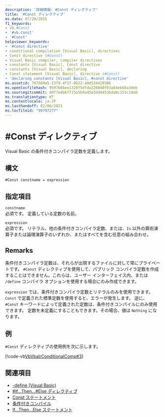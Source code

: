 ```yaml
---
description: '詳細情報: #Const ディレクティブ'
title: '#Const ディレクティブ'
ms.date: 07/20/2015
f1_keywords:
- vb.#Const
- '#vb.Const'
- '#Const'
helpviewer_keywords:
- '#Const directive'
- conditional compilation [Visual Basic], directives
- Const directive (#Const)
- Visual Basic compiler, compiler directives
- constants [Visual Basic], Const directive
- constants [Visual Basic], declaring
- Const statement [Visual Basic], directive (#Const)
- 'declaring constants [Visual Basic], #const directive'
ms.assetid: 707669e5-23f9-4f17-8622-a0d534429386
ms.openlocfilehash: 9597666ee1320f5dfda226040f93a84eb60a3deb
ms.sourcegitcommit: ddf7edb67715a5b9a45e3dd44536dabc153c1de0
ms.translationtype: HT
ms.contentlocale: ja-JP
ms.lasthandoff: 02/06/2021
ms.locfileid: "99797277"
---
```

# <a name="const-directive"></a>#Const ディレクティブ

Visual Basic の条件付きコンパイラ定数を定義します。  
  
## <a name="syntax"></a>構文  
  
```vb  
#Const constname = expression  
```  
  
## <a name="parts"></a>指定項目  

 `constname`  
 必須です。 定義している定数の名前。  
  
 `expression`  
 必須です。 リテラル、他の条件付きコンパイラ定数、または、`Is` 以外の算術演算子または論理演算子のいずれか、またはすべてを含む任意の組み合わせ。  
  
## <a name="remarks"></a>Remarks  

 条件付きコンパイラ定数は、それらが出現するファイルに対して常にプライベートです。 `#Const` ディレクティブを使用して、パブリック コンパイラ定数を作成することはできません。これらは、ユーザー インターフェイス内、または `/define` コンパイラ オプションを使用する場合にのみ作成できます。  
  
 `expression` では、条件付きコンパイラ定数とリテラルのみを使用できます。 `Const` で定義された標準定数を使用すると、エラーが発生します。 逆に、`#Const` キーワードによって定義された定数は、条件付きコンパイルにのみ使用できます。 定数を未定義にすることもできます。その場合、値は `Nothing` になります。  
  
## <a name="example"></a>例  

 `#Const` ディレクティブの使用例を次に示します。  
  
 [!code-vb[VbVbalrConditionalComp#3](~/samples/snippets/visualbasic/VS_Snippets_VBCSharp/VbVbalrConditionalComp/VB/Class1.vb#3)]  
  
## <a name="see-also"></a>関連項目

- [-define (Visual Basic)](../../reference/command-line-compiler/define.md)
- [#If...Then...#Else ディレクティブ](if-then-else-directives.md)
- [Const ステートメント](../statements/const-statement.md)
- [条件付きコンパイル](../../programming-guide/program-structure/conditional-compilation.md)
- [If...Then...Else ステートメント](../statements/if-then-else-statement.md)
